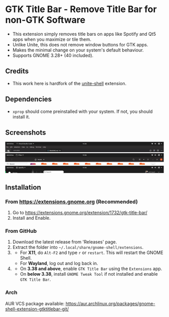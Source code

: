 # GTK Title Bar - Remove Title Bar for non-GTK Software

- This extension simply removes title bars on apps like Spotify and Qt5 apps when you maximize or tile them.
- Unlike Unite, this does not remove window buttons for GTK apps.
- Makes the minimal change on your system's default behaviour.
- Supports GNOME 3.28+ (40 included).

## Credits

- This work here is hardfork of the [unite-shell](https://github.com/hardpixel/unite-shell) extension. 

## Dependencies

- `xprop` should come preinstalled with your system. If not, you should install it.

## Screenshots
[<img src="ss_1.png">](ss_1.png)
[<img src="ss_2.png">](ss_2.png)
[<img src="ss_3.png" >](ss_3.png)

## Installation

### From https://extensions.gnome.org (Recommended)

1. Go to https://extensions.gnome.org/extension/1732/gtk-title-bar/
2. Install and Enable.

### From GitHub

1. Download the latest release from 'Releases' page.
2. Extract the folder into `~/.local/share/gnome-shell/extensions`.
3. 
   * For **X11**, do `Alt-F2` and  type `r` or `restart`. This will restart the GNOME Shell.
   * For **Wayland**, log out and log back in.
4. 
   * On **3.38 and above**, enable `GTK Title Bar` using the `Extensions` app.
   * On **below 3.38**, install `GNOME Tweak Tool` if not installed and enable `GTK Title Bar`.

### Arch

AUR VCS package available: https://aur.archlinux.org/packages/gnome-shell-extension-gtktitlebar-git/
